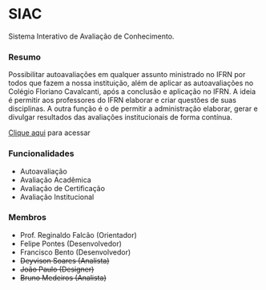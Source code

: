 # SIAC #

Sistema Interativo de Avaliação de Conhecimento.

### Resumo ###

Possibilitar autoavaliações em qualquer assunto ministrado no IFRN por todos que fazem a nossa instituição, além de aplicar as autoavaliações no Colégio Floriano Cavalcanti, após a conclusão e aplicação no IFRN. A ideia é permitir aos professores do IFRN elaborar e criar questões de suas disciplinas. A outra função é o de permitir a administração elaborar, gerar e divulgar resultados das avaliações institucionais de forma contínua.

[Clique aqui](http://siac.apphb.com) para acessar

### Funcionalidades ###

* Autoavaliação
* Avaliação Acadêmica
* Avaliação de Certificação
* Avaliação Institucional

### Membros ###

* Prof. Reginaldo Falcão (Orientador)
* Felipe Pontes (Desenvolvedor)
* Francisco Bento (Desenvolvedor)
* ~~Deyvison Soares (Analista)~~
* ~~João Paulo (Designer)~~
* ~~Bruno Medeiros (Analista)~~
